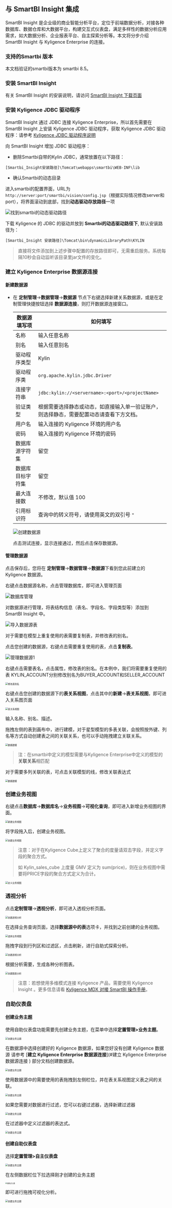 ## 与 SmartBI Insight 集成

SmartBI Insight 是企业级的商业智能分析平台，定位于前端数据分析，对接各种数据库、数据仓库和大数据平台，构建交互式仪表盘，满足多样性的数据分析应用需求，如大数据分析、企业报表平台、自主探索分析等。本文将分步介绍 SmartBI Insight 与 Kyligence Enterprise 的连接。

### 支持的Smartbi 版本

本文档验证的smartbi版本为 smartbi 8.5。

### 安装 SmartBI Insight

有关 SmartBI Insight 的安装说明，请访问 [SmartBI Insight 下载页面](http://www.SmartBI.com.cn/download)

### 安装 Kyligence JDBC 驱动程序

SmartBI Insight 通过 JDBC 连接 Kyligence Enterprise，所以首先需要在SmartBI Insight 上安装 Kyligence JDBC 驱动程序，获取 Kyligence JDBC 驱动程序：请参考 [Kyligence JDBC 驱动程序说明](../driver/jdbc.cn.md)

向 SmartBI Insight 增加 JDBC 驱动程序：

* 删除Smartbi自带的Kylin JDBC，通常放置在以下路径：

```
[Smartbi_Insight安装路径]\Tomcat\webapps\smartbi\WEB-INF\lib
```

* 确认Smartbi的动态目录

进入smartbi的配置界面，URL为 `http://server:port/smartbi/vision/config.jsp`（根据实际情况修改server和port），将界面滚动到底部，找到**动态驱动存放路径**一项

![找到smartbi的动态驱动路径](../images/smart_bi/dynamicpath.png)



下载 Kyligence 的 JDBC 的驱动并放到 **Smartbi的动态驱动路径下**, 默认安装路径为：

```
[Smartbi_Insight 安装路径]\Tomcat\bin\dynamicLibraryPath\KYLIN
```

> 直接将文件添加到上述步骤中配置的存放路径即可，无需重启服务。系统每隔10秒会自动监听该目录里jar文件的变化。



### 建立 Kyligence Enterprise 数据源连接

#### 新建数据源

+ 在 **定制管理**->**数据管理**->**数据源** 节点下右键选择新建关系数据源，或是在定制管理快捷按钮选择 **数据源连接**，则打开数据源连接窗口。

  | **数据源填写项** | **如何填写**                                                 |
  | ---------------- | ------------------------------------------------------------ |
  | 名称             | 输入任意名称                                                 |
  | 别名             | 输入任意别名                                                 |
  | 驱动程序类型     | Kylin                                                        |
  | 驱动程序类       | `org.apache.kylin.jdbc.Driver`                                 |
  | 连接字符串       | `jdbc:kylin://<servername>:<port>/<projectName>`               |
  | 验证类型         | 根据需要选择静态或动态，如直接输入单一验证账户，则选择静态，需要配置动态请查看下方文档。 |
  | 用户名           | 输入连接的 Kyligence 环境的用户名                              |
  | 密码             | 输入连接的 Kyligence 环境的密码                                |
  | 数据库源字符集   | 留空                                                         |
  | 数据库目标字符集 | 留空                                                         |
  | 最大连接数       | 不修改，默认值 100                                            |
  | 引用标识符       | 查询中的转义符号，请使用英文的双引号 `"`                        |

  ![创建数据源](../images/smart_bi/datasource.png)

  点击测试连接，显示连接通过，然后点击保存数据源。

  

#### **管理数据源**

点击保存后，您将在 **定制管理**->**数据管理**->**数据源**下看到您此前建立的 Kyligence 数据源。

右键点击数据源名称，点击管理数据库，即可进入管理页面

![数据库管理](../images/smart_bi/manage_data_source.png)

对数据源进行管理，将表结构信息（表名、字段名、字段类型等）添加到 SmartBI Insight 中。

![导入数据源表](../images/smart_bi/import_tables.png)

对于需要在模型上重复使用的表需要复制表，并修改表的别名。

点击您创建的数据源，右键点击需要重复使用的表，点击**复制表**。

![管理数据源1](../images/smart_bi/copy_tables.png)

右键点击需要表名，点击属性，修改表的别名。在本例中，我们将需要重复使用的表 KYLIN_ACCOUNT分别修改别名为BUYER_ACCOUNT和SELLER_ACCOUNT

<img src="../images/smart_bi/change_table_alias.png" alt="修改表别名" style="zoom:50%;" />



右键点击您创建的数据源下的**表关系视图**，点击其中的**新建**->**表关系视图**，即可进入关系图页面

<img src="../images/smart_bi/data_model.png" alt="表关系视图" style="zoom:50%;" />

输入名称、别名、描述。

拖拽左侧的表到画布中，进行建模，对于星型模型的多表关联，会按照按外键、列名等方式自动创建表之间的关联关系，也可以手动拖拽建立关联关系。

<img src="../images/smart_bi/canvas.png" alt="数据建模" style="zoom:50%;" />



> 注：在smartbi中定义的模型需要与Kyligence Enterprise中定义的模型的**关联关系**相匹配

对于需要多列关联的表，可点击关联模型的线，修改关联表达式

<img src="../images/smart_bi/composite_join_key.png" alt="数据建模" style="zoom:50%;" />



### 创建业务视图

右键点击**数据库**->**数据库名**->**业务视图**->**可视化查询**，即可进入新增业务视图的界面。

<img src="../images/smart_bi/business_view.png" alt="新建业务视图" style="zoom:50%;" />

将字段拖入后，创建业务视图。

<img src="../images/smart_bi/create_business_view.png" alt="创建业务视图" style="zoom:50%;" />

>注意：对于在Kyligence Cube上定义了聚合的度量请双击字段，并定义字段的聚合方式。
>
>如 Kylin_sales_cube 上度量 GMV 定义为 sum(price)，则在业务视图中需要将PRICE字段的聚合方式定义为合计。

<img src="../images/smart_bi/define_aggregation.png" alt="定义业务视图" style="zoom:50%;" />

### 透视分析

点击**定制管理**->**透视分析**，即可进入透视分析页面。

<img src="../images/smart_bi/pivot_analysis.png" alt="创建透视分析" style="zoom:50%;" />

在选择业务查询页面，选择**数据源中的表**选项卡，并找到之前创建的业务视图。

<img src="../images/smart_bi/choose_business_view.png" alt="选择业务视图" style="zoom:50%;" />

拖拽字段到行列区和过滤区，点击刷新，进行自助式探索分析。

<img src="../images/smart_bi/create_pivot_analysis.png" alt="创建透视分析" style="zoom:50%;" />

根据分析需要，生成各种分析图表。

<img src="../images/smart_bi/chart.png" alt="创建图表分析" style="zoom:50%;" />



> 注意：若想使用多维模式连接 Kyligence 产品，需要使用 Kyligence Insight 。更多信息请看 [Kyligence MDX 对接 SmartBI 操作手册](https://docs.kyligence.io/books/mdx/v1.0/zh-cn/integration/smartbi_integration.cn.html)。

### 自助仪表盘

#### 创建业务主题

使用自助仪表盘功能需要先创建业务主题，在菜单中选择**定置管理>业务主题**。

<img src="../images/smart_bi/business_theme.png" alt="创建业务主题" style="zoom:50%;" />

在数据源中选择创建好的 Kyligence 数据源，如果您好没有创建 Kyligence 数据源 请参考 [**建立 Kyligence Enterprise 数据源连接**](#建立 Kyligence Enterprise 数据源连接 ) 部分文档创建数据源。

<img src="../images/smart_bi/choose_data_source.png" alt="创建业务主题" style="zoom:50%;" />

使用数据源中的需要使用的表拖拽到左侧栏位，并在表关系视图定义表之间的关联。

<img src="../images/smart_bi/create_business_theme.png" alt="创建业务主题" style="zoom:50%;" />

如果您需要对数据进行过滤，您可以右键过滤器，选择新建过滤器

<img src="../images/smart_bi/create_filter.png" alt="创建业务主题" style="zoom:50%;" />

在过滤器中定义过滤器的表达式。

<img src="../images/smart_bi/create_filter-2.png" alt="创建业务主题" style="zoom:50%;" />

#### 创建自助仪表盘

选择**定置管理>自主仪表盘**

<img src="../images/smart_bi/create_dashboard.png" alt="创建业务主题" style="zoom:50%;" />

在左侧数据栏位下拉选择刚才创建的业务主题

<img src="../images/smart_bi/choose_business_theme.png" alt="创建业务主题" style="zoom:30%;" />

即可进行拖拽可视化分析。

<img src="../images/smart_bi/dashboard.png" alt="创建业务主题" style="zoom:50%;" />